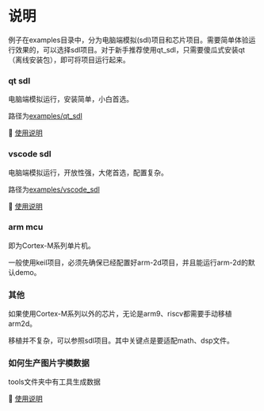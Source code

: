 # 说明

例子在examples目录中，分为电脑端模拟(sdl)项目和芯片项目。需要简单体验运行效果的，可以选择sdl项目。对于新手推荐使用qt_sdl，只需要傻瓜式安装qt（离线安装包），即可将项目运行起来。

### qt sdl

电脑端模拟运行，安装简单，小白首选。

路径为[examples/qt_sdl](../../examples/qt_sdl)

📖 [使用说明](../../examples/qt_sdl/README.md)

### vscode sdl

电脑端模拟运行，开放性强，大佬首选，配置复杂。

路径为[examples/vscode_sdl](../../examples/vscode_sdl)

📖 [使用说明](../../examples/vscode_sdl/README.md)

### arm mcu

即为Cortex-M系列单片机。

一般使用keil项目，必须先确保已经配置好arm-2d项目，并且能运行arm-2d的默认demo。

### 其他

如果使用Cortex-M系列以外的芯片，无论是arm9、riscv都需要手动移植arm2d。

移植并不复杂，可以参照sdl项目。其中关键点是要适配math、dsp文件。

### 如何生产图片字模数据

tools文件夹中有工具生成数据

📖 [使用说明](../../tools/README.md)